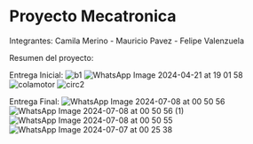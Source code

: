 # Proyecto Mecatronica
Integrantes: Camila Merino - Mauricio Pavez - Felipe Valenzuela

Resumen del proyecto:




Entrega Inicial:
![b1](https://github.com/Pipomcio/Mecatronica/assets/96321041/8243b818-9daf-495d-93da-d6bc2911f12f)
![WhatsApp Image 2024-04-21 at 19 01 58](https://github.com/Pipomcio/Mecatronica/assets/96321041/aa597eaa-4416-4f5e-b500-1bd8ae5f8678)
![colamotor](https://github.com/Pipomcio/Mecatronica/assets/96321041/04daffd8-0d66-49f7-b512-29e3f0abb9e5)
![circ2](https://github.com/Pipomcio/Mecatronica/assets/96321041/01655ebc-f5b3-4306-8aa0-fbcc691bf8a4)

Entrega Final:
![WhatsApp Image 2024-07-08 at 00 50 56](https://github.com/Pipomcio/Mecatronica/assets/96321041/e5c441b9-a4ac-4b34-9e8d-56dcec2b1bc7)
![WhatsApp Image 2024-07-08 at 00 50 56 (1)](https://github.com/Pipomcio/Mecatronica/assets/96321041/7bda554d-a30d-4e85-ba84-94217bf1adae)
![WhatsApp Image 2024-07-08 at 00 50 55](https://github.com/Pipomcio/Mecatronica/assets/96321041/3202f3d3-9a96-4f99-87aa-168674539937)
![WhatsApp Image 2024-07-07 at 00 25 38](https://github.com/Pipomcio/Mecatronica/assets/96321041/7b0abb3c-fa49-48bd-96fd-9720c9b9ebe9)






